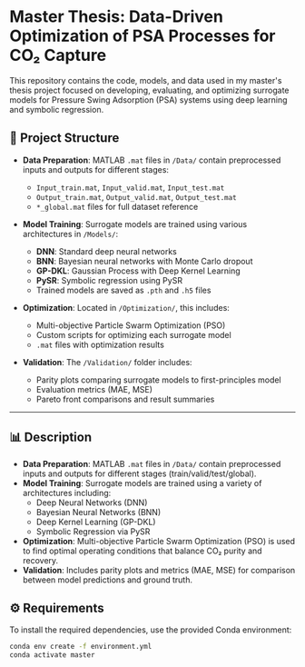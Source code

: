 # Master Thesis: Data-Driven Optimization of PSA Processes for CO₂ Capture

This repository contains the code, models, and data used in my master's thesis project focused on developing, evaluating, and optimizing surrogate models for Pressure Swing Adsorption (PSA) systems using deep learning and symbolic regression.

## 📁 Project Structure

- **Data Preparation**: MATLAB `.mat` files in `/Data/` contain preprocessed inputs and outputs for different stages:
  - `Input_train.mat`, `Input_valid.mat`, `Input_test.mat`
  - `Output_train.mat`, `Output_valid.mat`, `Output_test.mat`
  - `*_global.mat` files for full dataset reference

- **Model Training**: Surrogate models are trained using various architectures in `/Models/`:
  - **DNN**: Standard deep neural networks
  - **BNN**: Bayesian neural networks with Monte Carlo dropout
  - **GP-DKL**: Gaussian Process with Deep Kernel Learning
  - **PySR**: Symbolic regression using PySR
  - Trained models are saved as `.pth` and `.h5` files

- **Optimization**: Located in `/Optimization/`, this includes:
  - Multi-objective Particle Swarm Optimization (PSO)
  - Custom scripts for optimizing each surrogate model
  - `.mat` files with optimization results

- **Validation**: The `/Validation/` folder includes:
  - Parity plots comparing surrogate models to first-principles model
  - Evaluation metrics (MAE, MSE)
  - Pareto front comparisons and result summaries

---

## 📊 Description

- **Data Preparation**: MATLAB `.mat` files in `/Data/` contain preprocessed inputs and outputs for different stages (train/valid/test/global).
- **Model Training**: Surrogate models are trained using a variety of architectures including:
  - Deep Neural Networks (DNN)
  - Bayesian Neural Networks (BNN)
  - Deep Kernel Learning (GP-DKL)
  - Symbolic Regression via PySR
- **Optimization**: Multi-objective Particle Swarm Optimization (PSO) is used to find optimal operating conditions that balance CO₂ purity and recovery.
- **Validation**: Includes parity plots and metrics (MAE, MSE) for comparison between model predictions and ground truth.


## ⚙️ Requirements

To install the required dependencies, use the provided Conda environment:

```bash
conda env create -f environment.yml
conda activate master

